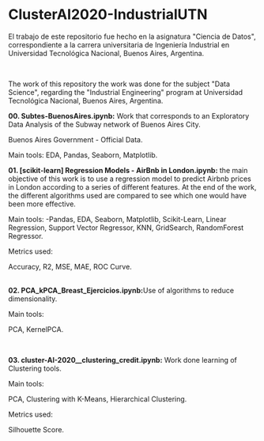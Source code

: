 # ClusterAI2020-IndustrialUTN

El trabajo de este repositorio fue hecho en la asignatura "Ciencia de Datos", correspondiente a la carrera universitaria de Ingeniería Industrial en Universidad Tecnológica Nacional, Buenos Aires, Argentina.

<br>

The work of this repository the work was done for the subject "Data Science", regarding the "Industrial Engineering" program at Universidad Tecnológica Nacional, Buenos Aires, Argentina.
<br>

  <b> 00. Subtes-BuenosAires.ipynb:</b> Work that corresponds to an Exploratory Data Analysis of the Subway network of Buenos Aires City.

Buenos Aires Government - Official Data.

Main tools:
EDA, Pandas, Seaborn, Matplotlib.
<br>

  <b> 01. [scikit-learn] Regression Models - AirBnb in London.ipynb:</b> the main objective of this work is to use a regression model to predict Airbnb prices in London according to a series of different features. At the end of the work, the different algorithms used are compared to see which one would have been more effective.

Main tools:
-Pandas, EDA, Seaborn, Matplotlib, Scikit-Learn, Linear Regression, Support Vector Regressor, KNN, GridSearch, RandomForest Regressor.

Metrics used:

Accuracy, R2, MSE, MAE, ROC Curve.

<br>
  <b> 02. PCA_kPCA_Breast_Ejercicios.ipynb:</b>Use of algorithms to reduce dimensionality.

Main tools:

PCA, KernelPCA.

<br>

  <b> 03. cluster-AI-2020__clustering_credit.ipynb:</b> Work done learning of Clustering tools.

Main tools:

PCA, Clustering with K-Means, Hierarchical Clustering.

Metrics used:

Silhouette Score.
